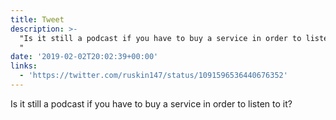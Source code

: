 ```yaml
---
title: Tweet
description: >-
  "Is it still a podcast if you have to buy a service in order to listen to it?
  "
date: '2019-02-02T20:02:39+00:00'
links:
  - 'https://twitter.com/ruskin147/status/1091596536440676352'
---
```

Is it still a podcast if you have to buy a service in order to listen to it? 
